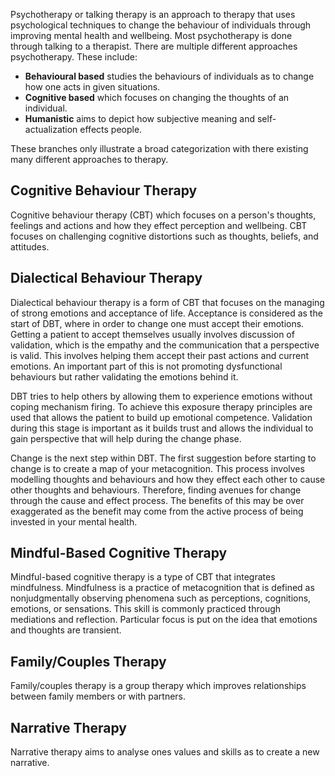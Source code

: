 Psychotherapy or talking therapy is an approach to therapy that uses psychological techniques to change the behaviour of individuals through improving mental health and wellbeing. Most psychotherapy is done through talking to a therapist. There are multiple different approaches psychotherapy. These include:
- **Behavioural based** studies the behaviours of individuals as to change how one acts in given situations.
- **Cognitive based** which focuses on changing the thoughts of an individual.
- **Humanistic** aims to depict how subjective meaning and self-actualization effects people.

These branches only illustrate a broad categorization with there existing many different approaches to therapy.

## Cognitive Behaviour Therapy
Cognitive behaviour therapy (CBT) which focuses on a person's thoughts, feelings and actions and how they effect perception and wellbeing. CBT focuses on challenging cognitive distortions such as thoughts, beliefs, and attitudes. 

## Dialectical Behaviour Therapy
Dialectical behaviour therapy is a form of CBT that focuses on the managing of strong emotions and acceptance of life. Acceptance is considered as the start of DBT, where in order to change one must accept their emotions. Getting a patient to accept themselves usually involves discussion of validation, which is the empathy and the communication that a perspective is valid. This involves helping them accept their past actions and current emotions. An important part of this is not promoting dysfunctional behaviours but rather validating the emotions behind it.

DBT tries to help others by allowing them to experience emotions without coping mechanism firing. To achieve this exposure therapy principles are used that allows the patient to build up emotional competence. Validation during this stage is important as it builds trust and allows the individual to gain perspective that will help during the change phase.

Change is the next step within DBT. The first suggestion before starting to change is to create a map of your metacognition. This process involves modelling thoughts and behaviours and how they effect each other to cause other thoughts and behaviours. Therefore, finding avenues for change through the cause and effect process. The benefits of this may be over exaggerated as the benefit may come from the active process of being invested in your mental health.

## Mindful-Based Cognitive Therapy
Mindful-based cognitive therapy is a type of CBT that integrates mindfulness. Mindfulness is a practice of metacognition that is defined as nonjudgmentally observing phenomena such as perceptions, cognitions, emotions, or sensations. This skill is commonly practiced through mediations and reflection. Particular focus is put on the idea that emotions and thoughts are transient.

## Family/Couples Therapy
Family/couples therapy is a group therapy which improves relationships between family members or with partners.

## Narrative Therapy
Narrative therapy aims to analyse ones values and skills as to create a new narrative.